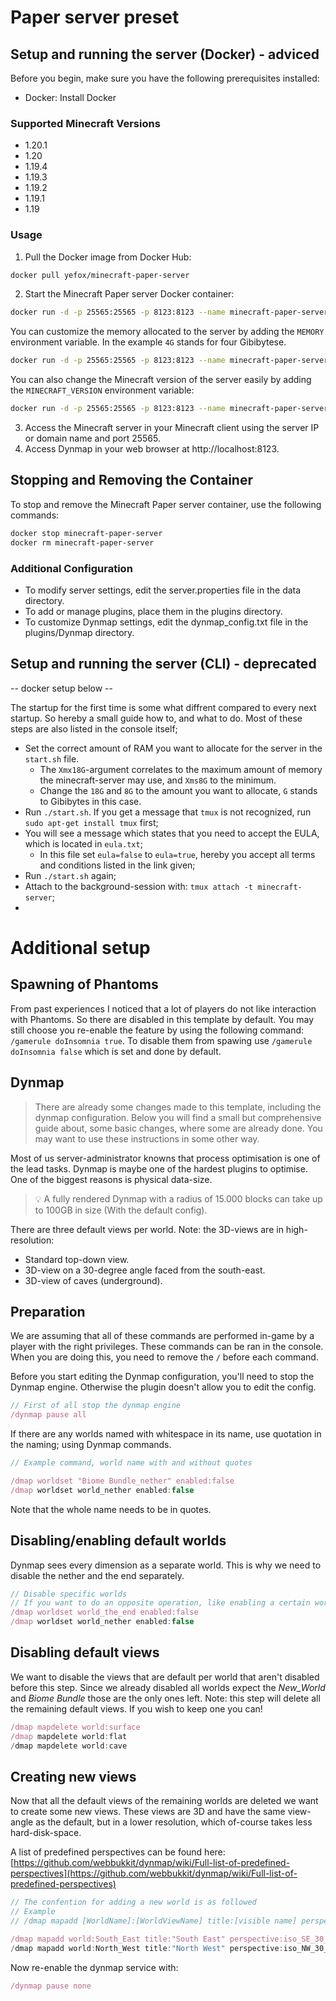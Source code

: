 # Paper server preset

## Setup and running the server (Docker) - adviced

Before you begin, make sure you have the following prerequisites installed:

- Docker: Install Docker

### Supported Minecraft Versions
- 1.20.1
- 1.20
- 1.19.4
- 1.19.3
- 1.19.2
- 1.19.1
- 1.19

### Usage

1. Pull the Docker image from Docker Hub:
```bash
docker pull yefox/minecraft-paper-server
```

2. Start the Minecraft Paper server Docker container:
```bash
docker run -d -p 25565:25565 -p 8123:8123 --name minecraft-paper-server yefox/minecraft-paper-server
```

You can customize the memory allocated to the server by adding the `MEMORY` environment variable. In the example `4G` stands for four Gibibytese. 
```bash
docker run -d -p 25565:25565 -p 8123:8123 --name minecraft-paper-server -e MEMORY=4G yefox/minecraft-paper-serve
```

You can also change the Minecraft version of the server easily by adding the `MINECRAFT_VERSION` environment variable:
```bash
docker run -d -p 25565:25565 -p 8123:8123 --name minecraft-paper-server -e MEMORY=4G -e MINECRAFT_VERSION=1.19.1 yefox/minecraft-paper-serve
```

3. Access the Minecraft server in your Minecraft client using the server IP or domain name and port 25565.
4. Access Dynmap in your web browser at http://localhost:8123.

## Stopping and Removing the Container
To stop and remove the Minecraft Paper server container, use the following commands:

```bash
docker stop minecraft-paper-server
docker rm minecraft-paper-server
```

### Additional Configuration
- To modify server settings, edit the server.properties file in the data directory.
- To add or manage plugins, place them in the plugins directory.
- To customize Dynmap settings, edit the dynmap_config.txt file in the plugins/Dynmap directory.

## Setup and running the server (CLI) - deprecated

-- docker setup below --

The startup for the first time is some what diffrent compared to every next startup. So hereby a small guide how to, and what to do. Most of these steps are also listed in the console itself;
- Set the correct amount of RAM you want to allocate for the server in the `start.sh` file. 
  - The `Xmx18G`-argument correlates to the maximum amount of memory the minecraft-server may use, and `Xms8G` to the minimum. 
  - Change the `18G` and `8G` to the amount you want to allocate, `G` stands to Gibibytes in this case. 
- Run `./start.sh`. If you get a message that `tmux` is not recognized, run `sudo apt-get install tmux` first;
- You will see a message which states that you need to accept the EULA, which is located in `eula.txt`;
  - In this file set `eula=false` to `eula=true`, hereby you accept all terms and conditions listed in the link given;
- Run `./start.sh` again; 
- Attach to the background-session with: `tmux attach -t minecraft-server`;
- 
# Additional setup

## Spawning of Phantoms

From past experiences I noticed that a lot of players do not like interaction with Phantoms. So there are disabled in this template by default. You may still choose you re-enable the feature by using the following command: `/gamerule doInsomnia true`. To disable them from spawing use `/gamerule doInsomnia false` which is set and done by default.

## Dynmap

> There are already some changes made to this template, including the dynmap configuration. Below you will find a small but comprehensive guide about, some basic changes, where some are already done. You may want to use these instructions in some other way.

Most of us server-administrator knowns that process optimisation is one of the lead tasks. Dynmap is maybe one of the hardest plugins to optimise. One of the biggest reasons is physical data-size. 

> 💡 A fully rendered Dynmap with a radius of 15.000 blocks can take up to 100GB in size (With the default config).

There are three default views per world. Note: the 3D-views are in high-resolution:

- Standard top-down view.
- 3D-view on a 30-degree angle faced from the south-east.
- 3D-view of caves (underground).

## Preparation

We are assuming that all of these commands are performed in-game by a player with the right privileges. These commands can be ran in the console. When you are doing this, you need to remove the `/` before each command.

Before you start editing the Dynmap configuration, you'll need to stop the Dynmap engine. Otherwise the plugin doesn't allow you to edit the config.

```jsx
// First of all stop the dynmap engine
/dynmap pause all
```

If there are any worlds named with whitespace in its name, use quotation in the naming; using Dynmap commands.
```jsx
// Example command, world name with and without quotes

/dmap worldset "Biome Bundle_nether" enabled:false
/dmap worldset world_nether enabled:false
```
Note that the whole name needs to be in quotes.

## Disabling/enabling default worlds

Dynmap sees every dimension as a separate world. This is why we need to disable the nether and the end separately. 

```jsx
// Disable specific worlds
// If you want to do an opposite operation, like enabling a certain world. Change false to true.
/dmap worldset world_the_end enabled:false
/dmap worldset world_nether enabled:false
```

## Disabling default views

We want to disable the views that are default per world that aren't disabled before this step. Since we already disabled all worlds expect the *New_World* and *Biome Bundle* those are the only ones left. Note: this step will delete all the remaining default views. If you wish to keep one you can!

```jsx
/dmap mapdelete world:surface
/dmap mapdelete world:flat
/dmap mapdelete world:cave
```

## Creating new views

Now that all the default views of the remaining worlds are deleted we want to create some new views. These views are 3D and have the same view-angle as the default, but in a lower resolution, which of-course takes less hard-disk-space.

A list of predefined perspectives can be found here: [https://github.com/webbukkit/dynmap/wiki/Full-list-of-predefined-perspectives](https://github.com/webbukkit/dynmap/wiki/Full-list-of-predefined-perspectives)

```jsx
// The confention for adding a new world is as followed
// Example
// /dmap mapadd [WorldName]:[WorldViewName] title:[visible name] perspective:[perspective] lighting:[lighting-mode] shader:stdtexture icon:[icon-location]

/dmap mapadd world:South_East title:"South East" perspective:iso_SE_30_lowres lighting:shadows shader:stdtexture icon:images/block_world_surface.png
/dmap mapadd world:North_West title:"North West" perspective:iso_NW_30_lowres lighting:shadows shader:stdtexture icon:images/block_world_surface.png
```

Now re-enable the dynmap service with:

```jsx
/dynmap pause none
```
